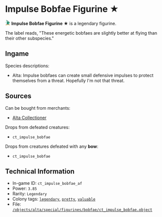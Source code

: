 # Impulse Bobfae Figurine ★

<img src="https://raw.githubusercontent.com/Ceterai/Enternia/main/objects/alta/special/figurines/bobfae/ct_impulse_bobfae.png" alt="Impulse Bobfae Figurine ★ icon" loading="lazy" height="16px" width="auto" /> **Impulse Bobfae Figurine ★** is a legendary figurine.

The label reads, "These energetic bobfaes are slightly better at flying than their other subspecies."

## Ingame

Species descriptions:

- Alta: Impulse bobfaes can create small defensive impulses to protect themselves from a threat. Hopefully I'm not that threat.

## Sources

Can be bought from merchants:

- [Alta Collectioner](https://ceterai.github.io/MyEnternia/Wiki/AltaCollectioner)

Drops from defeated creatures:

- `ct_impulse_bobfae`

Drops from creatures defeated with any **bow**:

- `ct_impulse_bobfae`

## Technical Information

- In-game ID: `ct_impulse_bobfae_af`
- Power: `3.85`
- Rarity: `Legendary`
- Colony tags: [`legendary`](https://ceterai.github.io/MyEnternia/Wiki/Tags/Legendary), [`pretty`](https://ceterai.github.io/MyEnternia/Wiki/Tags/Pretty), [`valuable`](https://ceterai.github.io/MyEnternia/Wiki/Tags/Valuable)
- File: [`/objects/alta/special/figurines/bobfae/ct_impulse_bobfae.object`](https://github.com/Ceterai/Enternia/blob/main/objects/alta/special/figurines/bobfae/ct_impulse_bobfae.object)
